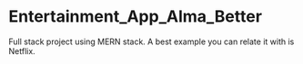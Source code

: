# Entertainment_App_Alma_Better
Full stack project using MERN stack. A best example you can relate it with is Netflix.
